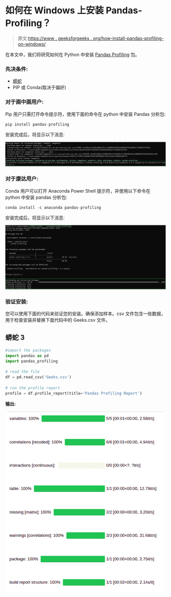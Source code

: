 # 如何在 Windows 上安装 Pandas-Profiling？

> 原文:[https://www . geeksforgeeks . org/how-install-pandas-profiling-on-windows/](https://www.geeksforgeeks.org/how-to-install-pandas-profiling-on-windows/)

在本文中，我们将研究如何在 Python 中安装 [Pandas Profiling](https://www.geeksforgeeks.org/pandas-profiling-in-python/) 包。

### 先决条件:

*   [蟒蛇](https://www.geeksforgeeks.org/how-to-install-pip-on-windows/)
*   PIP 或 Conda(取决于偏好)

### 对于画中画用户:

Pip 用户只需打开命令提示符，使用下面的命令在 python 中安装 Pandas 分析包:

```py
pip install pandas-profiling
```

安装完成后，将显示以下消息:

![Installing Pandas profiling package in python](img/bf354a0ef56c9d1fbd260a37b3ec10e3.png)

### 对于康达用户:

Conda 用户可以打开 Anaconda Power Shell 提示符，并使用以下命令在 python 中安装 pandas 分析包:

```py
conda install -c anaconda pandas-profiling 
```

安装完成后，将显示以下消息:

![installing pandas profiling using conda](img/b1af84054c16851c7cddff5ad51a35a2.png)

### 验证安装:

您可以使用下面的代码来验证您的安装。确保添加样本。csv 文件包含一些数据，用于检查安装并替换下面代码中的 Geeks.csv 文件。

## 蟒蛇 3

```py
#import the packages
import pandas as pd
import pandas_profiling

# read the file
df = pd.read_csv('Geeks.csv')

# run the profile report
profile = df.profile_report(title='Pandas Profiling Report')
```

**输出:**

![verifying pandas profiling installation](img/35fb4d245835849c2da8af26bb042329.png)